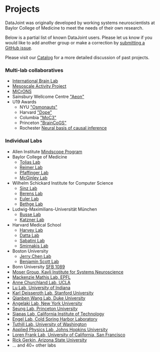 # Projects

DataJoint was originally developed by working systems neuroscientists at Baylor College of Medicine to meet the needs of their own research.

Below is a partial list of known DataJoint users. Please let us know if you would like to add another group or make a correction by <a href="https://github.com/datajoint/datajoint-elements/issues" target="_blank">submitting a GitHub issue</a>.

Please visit our <a href="https://catalog.datajoint.io/" target="_blank">Catalog</a> for a more detailed discussion of past projects.

<h3>Multi-lab collaboratives</h3>

<ul>
    <li><a href="https://www.internationalbrainlab.com/#home" target="_blank">International Brain Lab</a></li>
    <li><a href="https://www.simonsfoundation.org/funded-project/multi-regional-neuronal-dynamics-of-memory-guided-flexible-behavior/" target="_blank">Mesoscale Activity Project</a></li>
    <li><a href="https://www.microns-explorer.org" target="_blank">MICrONS</a></li>
    <li>Sainsbury Wellcome Centre <a href="https://www.sainsburywellcome.org/web/" target="_blank">"Aeon"</a></li>
    <li>U19 Awards
        <ul>
        <li>NYU <a href="https://www.osmonauts.org/" target="_blank">"Osmonauts"</a></li>
        <li>Harvard <a href="https://www.teamdope.org/" target="_blank">"Dope"</a></li>
        <li>Columbia <a href="https://confluence.columbia.edu/confluence/display/zmbbi/U19+Data+Science" target="_blank">"MoC3"</a></li>
        <li>Princeton <a href="https://www.braincogs.org/" target="_blank">"BrainCoGS"</a></li>
        <li>Rochester <a href="https://reporter.nih.gov/project-details/10047607" target="_blank">Neural basis of causal inference</a></li>
        </ul>
    </li>
</ul>


<h3>Individual Labs</h3>

<ul>
    <li>Allen Institute <a href="https://alleninstitute.org/what-we-do/brain-science/research/mindscope-program/" target="_blank">Mindscope Program</a>
    <li>Baylor College of Medicine
        <ul>
        <li><a href="https://toliaslab.org/" target="_blank">Tolias Lab</a></li>
        <li><a href="https://www.bcm.edu/research/faculty-labs/jacob-reimer-lab" target="_blank">Reimer Lab</a></li>
        <li><a href="https://www.bcm.edu/research/faculty-labs/paul-pfaffinger-lab" target="_blank">Pfaffinger Lab</a></li>
        <li><a href="https://www.bcm.edu/research/faculty-labs/matthew-mcginley-lab" target="_blank">McGinley Lab</a></li>
        </ul>
    </li>
    <li>Wilhelm Schickard Institute for Computer Science
        <ul>
        <li><a href="https://sinzlab.org/" target="_blank">Sinz Lab</a></li>
        <li><a href="https://philippberens.wordpress.com/" target="_blank">Berens Lab</a></li>
        <li><a href="http://www.eye-tuebingen.de/eulerlab/" target="_blank">Euler Lab</a></li>
        <li><a href="http://bethgelab.org/" target="_blank">Bethge Lab</a></li>
        </ul>
    </li>
    <li>Ludwig-Maximilians-Universität München
        <ul>
        <li><a href="https://www.neuro.bio.lmu.de/research_groups/res-busse_l/index.html" target="_blank">Busse Lab</a></li>
        <li><a href="https://www.neuro.bio.lmu.de/research_groups/res-katzner/index.html" target="_blank">Katzner Lab</a></li>
        </ul>
    </li>
    <li>Harvard Medical School
        <ul>        
        <li><a href="https://harveylab.hms.harvard.edu/" target="_blank">Harvey Lab</a></li>
        <li><a href="http://datta.hms.harvard.edu/" target="_blank">Datta Lab</a></li>
        <li><a href="http://sabatini.hms.harvard.edu/" target="_blank">Sabatini Lab</a></li>
        <li><a href="https://smirnakislab.bwh.harvard.edu/" target="_blank">Smirnakis Lab</a></li>
        </ul>
    </li>
    <li>Boston University
        <ul>
        <li><a href="http://chen-lab.org/index.html" target="_blank">Jerry Chen Lab</a></li>
        <li><a href="https://www.scottcognitionlab.com" target="_blank">Benjamin Scott Lab</a></li>
        </ul>
    </li>
    <li>Bonn University <a href="https://www.uni-bonn.de/en/news/280-2021" target="_blank">SFB 1089</a></li>
    <li><a href="https://www.ntnu.edu/kavli/moser-group" target="_blank">Moser Group, Kavli Institute for Systems Neuroscience</a></li>
    <li><a href="http://www.mackenziemathislab.org/" target="_blank">Mackenzie Mathis Lab, EPFL</a></li>
    <li><a href="https://churchlandlab.org/" target="_blank">Anne Churchland Lab, UCLA</a></li>
    <li><a href="http://www.lulaboratory.com/" target="_blank">Lu Lab, University of Indiana</a></li>
    <li><a href="http://web.stanford.edu/group/dlab/" target="_blank">Karl Deisseroth Lab, Stanford University</a></li>
    <li><a href="https://sites.duke.edu/qianbenwanglab/" target="_blank">Qianben Wang Lab, Duke University</a></li>
    <li><a href="https://angelakilabnyu.org/" target="_blank">Angelaki Lab, New York University</a></li>
    <li><a href="http://seunglab.org/" target="_blank">Seung Lab, Princeton University</a></li>
    <li><a href="https://www.bbe.caltech.edu/people/thanos-siapas" target="_blank">Siapas Lab, California Institute of Technology</a></li>
    <li><a href="https://www.cshl.edu/research/faculty-staff/tatiana-engel/" target="_blank">Engel Lab, Cold Spring Harbor Laboratory</a></li>
    <li><a href="http://faculty.washington.edu/tuthill/" target="_blank">Tuthill Lab, University of Washington</a></li>
    <li><a href="https://www.jhuapl.edu/" target="_blank">Applied Physics Lab, Johns Hopkins University</a></li>
    <li><a href="https://franklab.ucsf.edu/" target="_blank">Loren Frank Lab, University of California, San Francisco</a></li>
    <li><a href="https://isearch.asu.edu/profile/500553" target="_blank">Rick Gerkin, Arizona State University</a></li>
    <li>&#8230; and 40+ other labs</li>
</ul>
